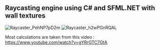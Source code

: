 ## Raycasting engine using C# and SFML.NET with wall textures

![Raycaster_PehNP7pD2m](https://github.com/charozoid/Raycaster/assets/13021889/a45f50ff-33ff-4292-819a-ba31be92a0d4)
![Raycaster_h2wPGnRQAL](https://github.com/charozoid/Raycaster/assets/13021889/7708c414-76ff-429d-afcf-23e86459e84e)

Most calculations are taken from this video : https://www.youtube.com/watch?v=gYRrGTC7GtA
